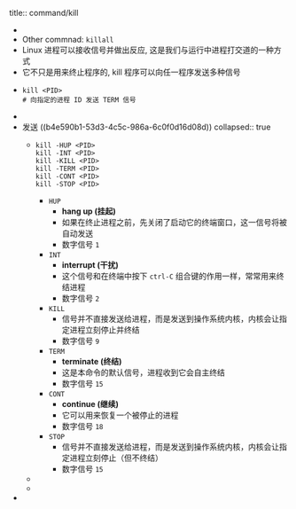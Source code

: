 title:: command/kill

-
- Other commnad: `killall`
- Linux 进程可以接收信号并做出反应, 这是我们与运行中进程打交道的一种方式
- 它不只是用来终止程序的, kill 程序可以向任一程序发送多种信号
- ```shell
  kill <PID>
  # 向指定的进程 ID 发送 TERM 信号
  ```
-
- 发送 ((b4e590b1-53d3-4c5c-986a-6c0f0d16d08d))
  collapsed:: true
  - ```shell
    kill -HUP <PID>
    kill -INT <PID>
    kill -KILL <PID>
    kill -TERM <PID>
    kill -CONT <PID>
    kill -STOP <PID>
    ```
    - `HUP`
      - **hang up (挂起)**
      - 如果在终止进程之前，先关闭了启动它的终端窗口，这一信号将被自动发送
      - 数字信号 `1`
    - `INT`
      - **interrupt (干扰)**
      - 这个信号和在终端中按下 `ctrl-C` 组合键的作用一样，常常用来终结进程
      - 数字信号 `2`
    - `KILL`
      - 信号并不直接发送给进程，而是发送到操作系统内核，内核会让指定进程立刻停止并终结
      - 数字信号 `9`
    - `TERM`
      - **terminate (终结)**
      - 这是本命令的默认信号，进程收到它会自主终结
      - 数字信号 `15`
    - `CONT`
      - **continue (继续)**
      - 它可以用来恢复一个被停止的进程
      - 数字信号 `18`
    - `STOP`
      - 信号并不直接发送给进程，而是发送到操作系统内核，内核会让指定进程立刻停止（但不终结）
      - 数字信号 `15`
  -
  -
-